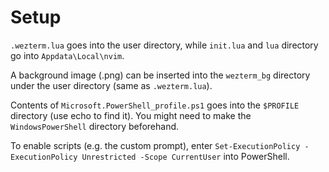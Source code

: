 # Setup
`.wezterm.lua` goes into the user directory, while `init.lua` and `lua` directory go into `Appdata\Local\nvim`.

A background image (.png) can be inserted into the `wezterm_bg` directory under the user directory (same as `.wezterm.lua`).

Contents of `Microsoft.PowerShell_profile.ps1` goes into the `$PROFILE` directory (use echo to find it). You might need to make the `WindowsPowerShell` directory beforehand.

To enable scripts (e.g. the custom prompt), enter `Set-ExecutionPolicy -ExecutionPolicy Unrestricted -Scope CurrentUser` into PowerShell.
